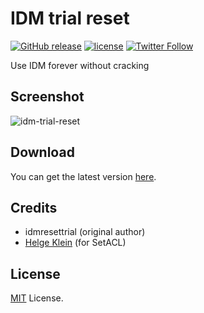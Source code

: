 # IDM trial reset

[![GitHub release](https://img.shields.io/github/release/J2TeaM/idm-trial-reset.svg?maxAge=2592000)](https://github.com/J2TeaM/idm-trial-reset/releases/latest)
[![license](https://img.shields.io/github/license/J2TeaM/idm-trial-reset.svg?maxAge=2592000)](https://github.com/J2TeaM/idm-trial-reset/blob/master/LICENSE)
[![Twitter Follow](https://img.shields.io/twitter/follow/juno_okyo.svg?label=Follow&maxAge=2592000)](https://twitter.com/juno_okyo)

Use IDM forever without cracking

## Screenshot

![idm-trial-reset](https://i.imgur.com/xUGaHMK.gif)

## Download

You can get the latest version [here](https://github.com/J2TeaM/idm-trial-reset/releases/latest).

## Credits

- idmresettrial (original author)
- [Helge Klein](https://helgeklein.com/) (for SetACL)

## License

[MIT](LICENSE) License.

